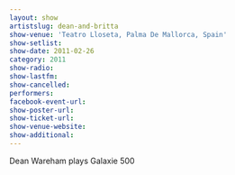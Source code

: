 ```yaml
---
layout: show
artistslug: dean-and-britta
show-venue: 'Teatro Lloseta, Palma De Mallorca, Spain'
show-setlist: 
show-date: 2011-02-26
category: 2011
show-radio: 
show-lastfm: 
show-cancelled: 
performers: 
facebook-event-url: 
show-poster-url: 
show-ticket-url: 
show-venue-website: 
show-additional: 
---
```


Dean Wareham plays Galaxie 500